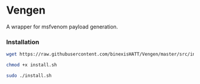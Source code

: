 # Vengen
A wrapper for msfvenom payload generation.

### Installation
```bash
wget https://raw.githubusercontent.com/binexisHATT/Vengen/master/src/install.sh

chmod +x install.sh

sudo ./install.sh
```

